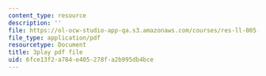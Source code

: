 ```yaml
---
content_type: resource
description: ''
file: https://ol-ocw-studio-app-qa.s3.amazonaws.com/courses/res-ll-005-mathematics-of-big-data-and-machine-learning-january-iap-2020/6fce13f2a784e405278fa2b995db4bce_zkcj6JrhGy8.pdf
file_type: application/pdf
resourcetype: Document
title: 3play pdf file
uid: 6fce13f2-a784-e405-278f-a2b995db4bce
---
```

